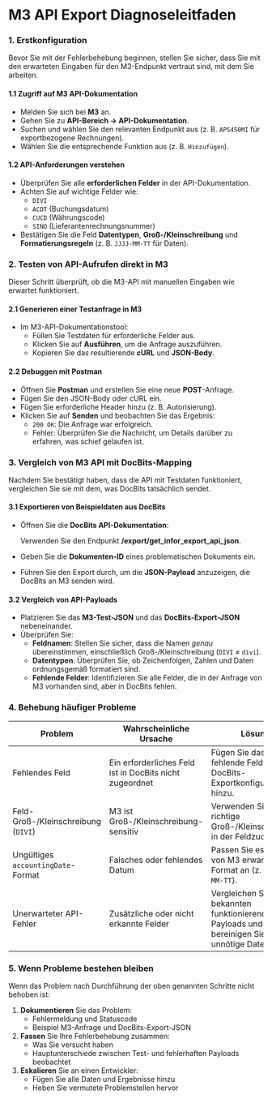 # M3 API Export Diagnoseleitfaden

### 1. Erstkonfiguration

Bevor Sie mit der Fehlerbehebung beginnen, stellen Sie sicher, dass Sie mit den erwarteten Eingaben für den M3-Endpunkt vertraut sind, mit dem Sie arbeiten.

#### 1.1 Zugriff auf M3 API-Dokumentation

* Melden Sie sich bei **M3** an.
* Gehen Sie zu **API-Bereich → API-Dokumentation**.
* Suchen und wählen Sie den relevanten Endpunkt aus (z. B. `APS450MI` für exportbezogene Rechnungen).
* Wählen Sie die entsprechende Funktion aus (z. B. `Hinzufügen`).

#### 1.2 API-Anforderungen verstehen

* Überprüfen Sie alle **erforderlichen Felder** in der API-Dokumentation.
* Achten Sie auf wichtige Felder wie:
  * `DIVI`
  * `ACDT` (Buchungsdatum)
  * `CUCD` (Währungscode)
  * `SINO` (Lieferantenrechnungsnummer)
* Bestätigen Sie die Feld **Datentypen**, **Groß-/Kleinschreibung** und **Formatierungsregeln** (z. B. `JJJJ-MM-TT` für Daten).

### 2. Testen von API-Aufrufen direkt in M3

Dieser Schritt überprüft, ob die M3-API mit manuellen Eingaben wie erwartet funktioniert.

#### 2.1 Generieren einer Testanfrage in M3

* Im M3-API-Dokumentationstool:
  * Füllen Sie Testdaten für erforderliche Felder aus.
  * Klicken Sie auf **Ausführen**, um die Anfrage auszuführen.
  * Kopieren Sie das resultierende **cURL** und **JSON-Body**.

#### 2.2 Debuggen mit Postman

* Öffnen Sie **Postman** und erstellen Sie eine neue **POST**-Anfrage.
* Fügen Sie den JSON-Body oder cURL ein.
* Fügen Sie erforderliche Header hinzu (z. B. Autorisierung).
* Klicken Sie auf **Senden** und beobachten Sie das Ergebnis:
  * `200 OK`: Die Anfrage war erfolgreich.
  * Fehler: Überprüfen Sie die Nachricht, um Details darüber zu erfahren, was schief gelaufen ist.

### 3. Vergleich von M3 API mit DocBits-Mapping

Nachdem Sie bestätigt haben, dass die API mit Testdaten funktioniert, vergleichen Sie sie mit dem, was DocBits tatsächlich sendet.

#### 3.1 Exportieren von Beispieldaten aus DocBits

*   Öffnen Sie die **DocBits API-Dokumentation**:

    Verwenden Sie den Endpunkt **/export/get\_infor\_export\_api\_json**.
* Geben Sie die **Dokumenten-ID** eines problematischen Dokuments ein.
* Führen Sie den Export durch, um die **JSON-Payload** anzuzeigen, die DocBits an M3 senden wird.

#### 3.2 Vergleich von API-Payloads

* Platzieren Sie das **M3-Test-JSON** und das **DocBits-Export-JSON** nebeneinander.
* Überprüfen Sie:
  * **Feldnamen**: Stellen Sie sicher, dass die Namen _genau_ übereinstimmen, einschließlich Groß-/Kleinschreibung (`DIVI` ≠ `divi`).
  * **Datentypen**: Überprüfen Sie, ob Zeichenfolgen, Zahlen und Daten ordnungsgemäß formatiert sind.
  * **Fehlende Felder**: Identifizieren Sie alle Felder, die in der Anfrage von M3 vorhanden sind, aber in DocBits fehlen.

### 4. Behebung häufiger Probleme

| Problem                             | Wahrscheinliche Ursache                                 | Lösung                                                                                     |
| ----------------------------------- | ------------------------------------------------------- | ------------------------------------------------------------------------------------------ |
| Fehlendes Feld                      | Ein erforderliches Feld ist in DocBits nicht zugeordnet | Fügen Sie das fehlende Feld in der DocBits-Exportkonfiguration hinzu.                      |
| Feld-Groß-/Kleinschreibung (`DIVI`) | M3 ist Groß-/Kleinschreibung-sensitiv                   | Verwenden Sie die richtige Groß-/Kleinschreibung in der Feldzuordnung.                     |
| Ungültiges `accountingDate`-Format  | Falsches oder fehlendes Datum                           | Passen Sie es an das von M3 erwartete Format an (z. B. `JJJJ-MM-TT`).                      |
| Unerwarteter API-Fehler             | Zusätzliche oder nicht erkannte Felder                  | Vergleichen Sie mit bekannten funktionierenden Payloads und bereinigen Sie unnötige Daten. |

### 5. Wenn Probleme bestehen bleiben

Wenn das Problem nach Durchführung der oben genannten Schritte nicht behoben ist:

1. **Dokumentieren** Sie das Problem:
   * Fehlermeldung und Statuscode
   * Beispiel M3-Anfrage und DocBits-Export-JSON
2. **Fassen** Sie Ihre Fehlerbehebung zusammen:
   * Was Sie versucht haben
   * Hauptunterschiede zwischen Test- und fehlerhaften Payloads beobachtet
3. **Eskalieren** Sie an einen Entwickler:
   * Fügen Sie alle Daten und Ergebnisse hinzu
   * Heben Sie vermutete Problemstellen hervor
